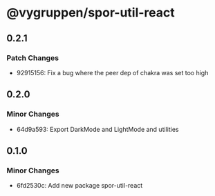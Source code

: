 # @vygruppen/spor-util-react

## 0.2.1

### Patch Changes

- 92915156: Fix a bug where the peer dep of chakra was set too high

## 0.2.0

### Minor Changes

- 64d9a593: Export DarkMode and LightMode and utilities

## 0.1.0

### Minor Changes

- 6fd2530c: Add new package spor-util-react
